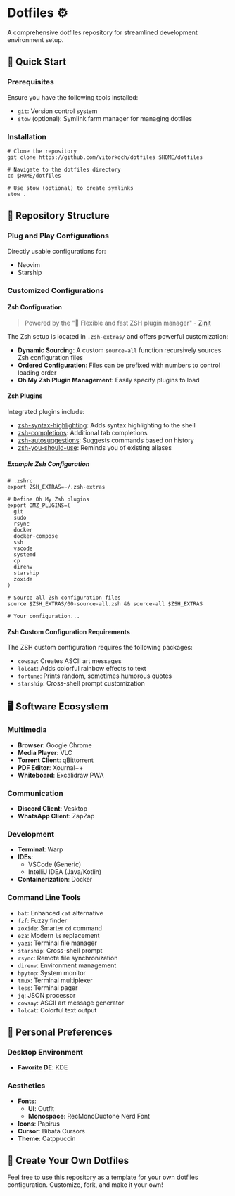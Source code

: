 # Dotfiles :gear:

A comprehensive dotfiles repository for streamlined development environment setup.

## 🚀 Quick Start

### Prerequisites

Ensure you have the following tools installed:

- `git`: Version control system
- `stow` (optional): Symlink farm manager for managing dotfiles

### Installation

```shell
# Clone the repository
git clone https://github.com/vitorkoch/dotfiles $HOME/dotfiles

# Navigate to the dotfiles directory
cd $HOME/dotfiles

# Use stow (optional) to create symlinks 
stow .
```

## 📂 Repository Structure

### Plug and Play Configurations

Directly usable configurations for:

- Neovim
- Starship

### Customized Configurations

#### Zsh Configuration

> Powered by the "🌻 Flexible and fast ZSH plugin manager" - [Zinit](https://github.com/zdharma-continuum/zinit)

The Zsh setup is located in `.zsh-extras/` and offers powerful customization:

- **Dynamic Sourcing**: A custom `source-all` function recursively sources Zsh configuration files
- **Ordered Configuration**: Files can be prefixed with numbers to control loading order
- **Oh My Zsh Plugin Management**: Easily specify plugins to load

#### Zsh Plugins

Integrated plugins include:

- [zsh-syntax-highlighting](https://github.com/zsh-users/zsh-syntax-highlighting): Adds syntax highlighting to the shell
- [zsh-completions](https://github.com/zsh-users/zsh-completions): Additional tab completions
- [zsh-autosuggestions](https://github.com/zsh-users/zsh-autosuggestions): Suggests commands based on history
- [zsh-you-should-use](https://github.com/MichaelAquilina/zsh-you-should-use): Reminds you of existing aliases

##### Example Zsh Configuration

```shell
# .zshrc
export ZSH_EXTRAS=~/.zsh-extras

# Define Oh My Zsh plugins
export OMZ_PLUGINS=(
  git 
  sudo 
  rsync 
  docker 
  docker-compose
  ssh 
  vscode 
  systemd 
  cp 
  direnv
  starship 
  zoxide
)

# Source all Zsh configuration files
source $ZSH_EXTRAS/00-source-all.zsh && source-all $ZSH_EXTRAS

# Your configuration...
```

#### Zsh Custom Configuration Requirements

The ZSH custom configuration requires the following packages:

- `cowsay`: Creates ASCII art messages
- `lolcat`: Adds colorful rainbow effects to text
- `fortune`: Prints random, sometimes humorous quotes
- `starship`: Cross-shell prompt customization

## 🖥️ Software Ecosystem

### Multimedia

- **Browser**: Google Chrome
- **Media Player**: VLC
- **Torrent Client**: qBittorrent
- **PDF Editor**: Xournal++
- **Whiteboard**: Excalidraw PWA

### Communication

- **Discord Client**: Vesktop
- **WhatsApp Client**: ZapZap

### Development

- **Terminal**: Warp
- **IDEs**:
  - VSCode (Generic)
  - IntelliJ IDEA (Java/Kotlin)
- **Containerization**: Docker

### Command Line Tools

- `bat`: Enhanced `cat` alternative
- `fzf`: Fuzzy finder
- `zoxide`: Smarter `cd` command
- `eza`: Modern `ls` replacement
- `yazi`: Terminal file manager
- `starship`: Cross-shell prompt
- `rsync`: Remote file synchronization
- `direnv`: Environment management
- `bpytop`: System monitor
- `tmux`: Terminal multiplexer
- `less`: Terminal pager
- `jq`: JSON processor
- `cowsay`: ASCII art message generator
- `lolcat`: Colorful text output

## 🎨 Personal Preferences

### Desktop Environment

- **Favorite DE**: KDE

### Aesthetics

- **Fonts**:
  - **UI**: Outfit
  - **Monospace**: RecMonoDuotone Nerd Font
- **Icons**: Papirus
- **Cursor**: Bibata Cursors
- **Theme**: Catppuccin

## 🤝 Create Your Own Dotfiles

Feel free to use this repository as a template for your own dotfiles configuration. Customize, fork, and make it your own!
